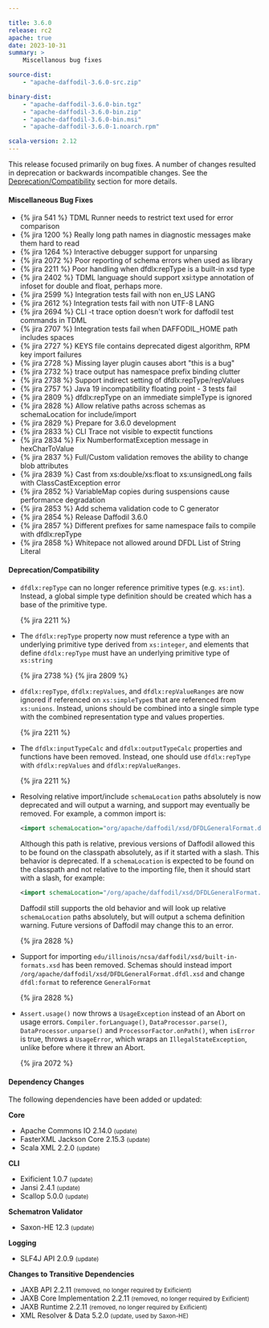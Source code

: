```yaml
---

title: 3.6.0
release: rc2
apache: true
date: 2023-10-31
summary: >
    Miscellanous bug fixes

source-dist:
    - "apache-daffodil-3.6.0-src.zip"

binary-dist:
    - "apache-daffodil-3.6.0-bin.tgz"
    - "apache-daffodil-3.6.0-bin.zip"
    - "apache-daffodil-3.6.0-bin.msi"
    - "apache-daffodil-3.6.0-1.noarch.rpm"

scala-version: 2.12
---
```


This release focused primarily on bug fixes. A number of changes resulted in
deprecation or backwards incompatible changes. See the
[Deprecation/Compatibility](#deprecationcompatibility) section for more
details.

#### Miscellaneous Bug Fixes

* {% jira 541 %} TDML Runner needs to restrict text used for error comparison
* {% jira 1200 %} Really long path names in diagnostic messages make them hard to read
* {% jira 1264 %} Interactive debugger support for unparsing
* {% jira 2072 %} Poor reporting of schema errors when used as library
* {% jira 2211 %} Poor handling when dfdlx:repType is a built-in xsd type
* {% jira 2402 %} TDML language should support xsi:type annotation of infoset for double and float, perhaps more.
* {% jira 2599 %} Integration tests fail with non en\_US LANG
* {% jira 2612 %} Integration tests fail with non UTF-8 LANG
* {% jira 2694 %} CLI -t trace option doesn't work for daffodil test commands in TDML
* {% jira 2707 %} Integration tests fail when DAFFODIL\_HOME path includes spaces
* {% jira 2727 %} KEYS file contains deprecated digest algorithm, RPM key import failures
* {% jira 2728 %} Missing layer plugin causes abort "this is a bug"
* {% jira 2732 %} trace output has namespace prefix binding clutter
* {% jira 2738 %} Support indirect setting of dfdlx:repType/repValues
* {% jira 2757 %} Java 19 incompatibility floating point - 3 tests fail
* {% jira 2809 %} dfdlx:repType on an immediate simpleType is ignored
* {% jira 2828 %} Allow relative paths across schemas as schemaLocation for include/import
* {% jira 2829 %} Prepare for 3.6.0 development
* {% jira 2833 %} CLI Trace not visible to expectit functions
* {% jira 2834 %} Fix NumberformatException message in hexCharToValue
* {% jira 2837 %} Full/Custom validation removes the ability to change blob attributes
* {% jira 2839 %} Cast from xs:double/xs:float to xs:unsignedLong fails with ClassCastException error
* {% jira 2852 %} VariableMap copies during suspensions cause performance degradation
* {% jira 2853 %} Add schema validation code to C generator
* {% jira 2854 %} Release Daffodil 3.6.0
* {% jira 2857 %} Different prefixes for same namespace fails to compile with dfdlx:repType
* {% jira 2858 %} Whitepace not allowed around DFDL List of String Literal

#### Deprecation/Compatibility

* `dfdlx:repType` can no longer reference primitive types (e.g. `xs:int`).
  Instead, a global simple type definition should be created which has a base
  of the primitive type.

  {% jira 2211 %}

* The `dfdlx:repType` property now must reference a type with an underlying
  primitive type derived from `xs:integer`, and elements that define
  `dfdlx:repType` must have an underlying primitive type of `xs:string`

  {% jira 2738 %} {% jira 2809 %}

* `dfdlx:repType`, `dfdlx:repValues`, and `dfdlx:repValueRanges` are now ignored if
  referenced on `xs:simpleType`s that are referenced from `xs:unions`. Instead,
  unions should be combined into a single simple type with the combined
  representation type and values properties.

  {% jira 2211 %}

* The `dfdlx:inputTypeCalc` and `dfdlx:outputTypeCalc` properties and functions
  have been removed. Instead, one should use `dfdlx:repType` with `dfdlx:repValues`
  and `dfdlx:repValueRanges`.
  
  {% jira 2211 %}

* Resolving relative import/include `schemaLocation` paths absolutely is now
  deprecated and will output a warning, and support may eventually be removed.
  For example, a common import is:

  ```xml 
  <import schemaLocation="org/apache/daffodil/xsd/DFDLGeneralFormat.dfdl.xsd" />
  ```
  
  Although this path is relative, previous versions of Daffodil allowed this to
  be found on the classpath absolutely, as if it started with a slash. This
  behavior is deprecated. If a `schemaLocation` is expected to be found on the
  classpath and not relative to the importing file, then it should start with a
  slash, for example:
 
  ```xml 
  <import schemaLocation="/org/apache/daffodil/xsd/DFDLGeneralFormat.dfdl.xsd" />
  ```
  
  Daffodil still supports the old behavior and will look up relative
  `schemaLocation` paths absolutely, but will output a schema definition warning.
  Future versions of Daffodil may change this to an error.

  {% jira 2828 %}
  
* Support for importing `edu/illinois/ncsa/daffodil/xsd/built-in-formats.xsd`
  has been removed. Schemas should instead import
  `/org/apache/daffodil/xsd/DFDLGeneralFormat.dfdl.xsd` and change `dfdl:format`
  to reference `GeneralFormat`
  
  {% jira 2828 %}
  
* `Assert.usage()` now throws a `UsageException` instead of an Abort on usage errors.
  `Compiler.forLanguage()`, `DataProcessor.parse()`, `DataProcessor.unparse()` and
  `ProcessorFactor.onPath()`, when `isError` is true, throws a `UsageError`, which
  wraps an `IllegalStateException`, unlike before where it threw an Abort.
  
  {% jira 2072 %}

#### Dependency Changes

The following dependencies have been added or updated:

**Core**

* Apache Commons IO 2.14.0 <small>(update)</small>
* FasterXML Jackson Core 2.15.3 <small>(update)</small>
* Scala XML 2.2.0 <small>(update)</small>

**CLI**

* Exificient 1.0.7 <small>(update)</small>
* Jansi 2.4.1 <small>(update)</small>
* Scallop 5.0.0 <small>(update)</small>

**Schematron Validator**

* Saxon-HE 12.3 <small>(update)</small>

**Logging**

* SLF4J API 2.0.9 <small>(update)</small>

**Changes to Transitive Dependencies**

* JAXB API 2.2.11 <small>(removed, no longer required by Exificient)</small>
* JAXB Core Implementation 2.2.11 <small>(removed, no longer required by Exificient)</small>
* JAXB Runtime 2.2.11  <small>(removed, no longer required by Exificient)</small>
* XML Resolver & Data 5.2.0 <small>(update, used by Saxon-HE)</small>
